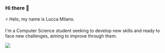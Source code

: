 ### Hi there 👋

<!--
**LuccaMilanoDev/LuccaMilanoDev** is a ✨ _special_ ✨ repository because its `README.md` (this file) appears on your GitHub profile.

Here are some ideas to get you started:

- 🔭 I’m currently working on ...
- 🌱 I’m currently learning ...
- 👯 I’m looking to collaborate on ...
- 🤔 I’m looking for help with ...
- 💬 Ask me about ...
- 📫 How to reach me: ...
- 😄 Pronouns: ...
- ⚡ Fun fact: ...
-->

<p>⚡ Helo, my name is Lucca Milano.</p>
<p>I'm a Computer Science student seeking to develop new skills and ready to face new challenges, aiming to improve through them.</p>
<div>
  <img src="https://github-readme-stats.vercel.app/api/top-langs/?username=LuccaMilanoDev&\&layout=compact">
</div>

